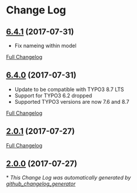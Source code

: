 # Change Log

## [6.4.1](https://github.com/manuelselbach/static_info_tables_ja/tree/6.4.1) (2017-07-31)

* Fix nameing within model

[Full Changelog](https://github.com/manuelselbach/static_info_tables_ja/compare/6.4.0...6.4.1)


## [6.4.0](https://github.com/manuelselbach/static_info_tables_ja/tree/6.4.0) (2017-07-31)

* Update to be compatible with TYPO3 8.7 LTS
* Support for TYPO3 6.2 dropped
* Supported TYPO3 versions are now 7.6 and 8.7

[Full Changelog](https://github.com/manuelselbach/static_info_tables_ja/compare/2.0.1...6.4.0)

## [2.0.1](https://github.com/manuelselbach/static_info_tables_ja/tree/2.0.1) (2017-07-27)
[Full Changelog](https://github.com/manuelselbach/static_info_tables_ja/compare/2.0.0...2.0.1)

## [2.0.0](https://github.com/manuelselbach/static_info_tables_ja/tree/2.0.0) (2017-07-27)


\* *This Change Log was automatically generated by [github_changelog_generator](https://github.com/skywinder/Github-Changelog-Generator)*